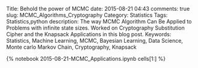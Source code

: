 Title: Behold the power of MCMC
date:  2015-08-21 04:43
comments: true
slug: MCMC_Algorithms_Cryptography
Category: Statistics
Tags: Statistics,python
description: The way MCMC Algorithm Can Be Applied to Problems with infinite state sizes. Worked on Cryptography Substitution Cipher and the Knapsack Applications in this blog post.
Keywords: Statistics, Machine Learning, MCMC, Bayesian Learning, Data Science, Monte carlo Markov Chain, Cryptography, Knapsack

{% notebook 2015-08-21-MCMC_Applications.ipynb cells[1:] %}
